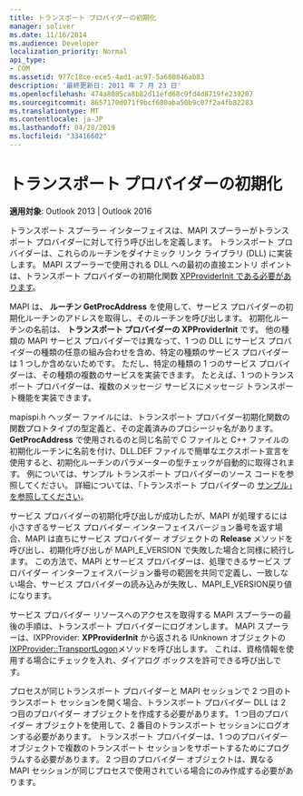 ```yaml
---
title: トランスポート プロバイダーの初期化
manager: soliver
ms.date: 11/16/2014
ms.audience: Developer
localization_priority: Normal
api_type:
- COM
ms.assetid: 977c18ce-ece5-4ad1-ac97-5a680846ab83
description: '最終更新日: 2011 年 7 月 23 日'
ms.openlocfilehash: 474a8085ca8b82d11efd68c9fd4d8719fe239207
ms.sourcegitcommit: 8657170d071f9bcf680aba50b9c07f2a4fb82283
ms.translationtype: MT
ms.contentlocale: ja-JP
ms.lasthandoff: 04/28/2019
ms.locfileid: "33416602"
---
```

# <a name="initializing-the-transport-provider"></a>トランスポート プロバイダーの初期化

  
  
**適用対象**: Outlook 2013 | Outlook 2016 
  
トランスポート スプーラー インターフェイスは、MAPI スプーラーがトランスポート プロバイダーに対して行う呼び出しを定義します。 トランスポート プロバイダーは、これらのルーチンをダイナミック リンク ライブラリ (DLL) に実装します。 MAPI スプーラーで使用される DLL への最初の直接エントリ ポイントは、トランスポート プロバイダーの初期化関数 [XPProviderInit である必要があります](xpproviderinit.md)。
  
MAPI は、 **ルーチン GetProcAddress** を使用して、サービス プロバイダーの初期化ルーチンのアドレスを取得し、そのルーチンを呼び出します。 初期化ルーチンの名前は、 **トランスポート プロバイダーの XPProviderInit** です。 他の種類の MAPI サービス プロバイダーでは異なって、1 つの DLL にサービス プロバイダーの種類の任意の組み合わせを含め、特定の種類のサービス プロバイダーは 1 つしか含めないためです。 ただし、特定の種類の 1 つのサービス プロバイダーは、その種類の複数のサービスを実装できます。 たとえば、1 つのトランスポート プロバイダーは、複数のメッセージ サービスにメッセージ トランスポート機能を実装できます。 
  
mapispi.h ヘッダー ファイルには、トランスポート プロバイダー初期化関数の関数プロトタイプの型定義と、その定義済みのプロシージャ名があります。 **GetProcAddress** で使用されるのと同じ名前で C ファイルと C++ ファイルの初期化ルーチンに名前を付け、DLL.DEF ファイルで簡単なエクスポート宣言を使用すると、初期化ルーチンのパラメーターの型チェックが自動的に取得されます。 例については、サンプル トランスポート プロバイダーのソース コードを参照してください。 詳細については、「トランスポート プロバイダーの [サンプル」を参照してください](transport-provider-sample.md)。
  
サービス プロバイダーの初期化呼び出しが成功したが、MAPI が処理するには小さすぎるサービス プロバイダー インターフェイスバージョン番号を返す場合、MAPI は直ちにサービス プロバイダー オブジェクトの **Release** メソッドを呼び出し、初期化呼び出しが MAPI_E_VERSION で失敗した場合と同様に続行します。 この方法で、MAPI とサービス プロバイダーは、処理できるサービス プロバイダー インターフェイスバージョン番号の範囲を共同で定義し、一致しない場合、サービス プロバイダーの読み込みが失敗し、MAPI_E_VERSION戻り値になります。 
  
サービス プロバイダー リソースへのアクセスを取得する MAPI スプーラーの最後の手順は、トランスポート プロバイダーにログオンします。 MAPI スプーラーは、IXPProvider: **XPProviderInit** から返される IUnknown オブジェクトの [IXPProvider::TransportLogon](ixpprovider-transportlogon.md)メソッドを呼び出します。 [](ixpprovideriunknown.md) これは、資格情報を使用する場合にチェックを入れ、ダイアログ ボックスを許可できる呼び出しです。
  
プロセスが同じトランスポート プロバイダーと MAPI セッションで 2 つ目のトランスポート セッションを開く場合、トランスポート プロバイダー DLL は 2 つ目のプロバイダー オブジェクトを作成する必要があります。 1 つ目のプロバイダー オブジェクトを使用して、2 番目のトランスポート セッションにログオンする必要があります。 トランスポート プロバイダーは、1 つのプロバイダー オブジェクトで複数のトランスポート セッションをサポートするためにプログラムする必要があります。 2 つ目のプロバイダー オブジェクトは、異なる MAPI セッションが同じプロセスで使用されている場合にのみ作成する必要があります。
  

